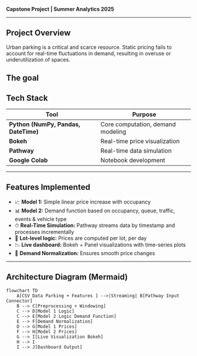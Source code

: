  **Capstone Project | Summer Analytics 2025**  

---


## Project Overview

Urban parking is a critical and scarce resource. Static pricing fails to account for real-time fluctuations in demand, resulting in overuse or underutilization of spaces.

The goal
---

## Tech Stack

| Tool | Purpose |
|------|---------|
| **Python (NumPy, Pandas, DateTime)** | Core computation, demand modeling |
| **Bokeh** | Real-time price visualization |
| **Pathway** | Real-time data simulation |
| **Google Colab** | Notebook development |

---

##  Features Implemented

- 📈 **Model 1:** Simple linear price increase with occupancy  
- 📊 **Model 2:** Demand function based on occupancy, queue, traffic, events & vehicle type  
- ⏱ **Real-Time Simulation:** Pathway streams data by timestamp and processes incrementally  
- 📍 **Lot-level logic:** Prices are computed per lot, per day  
- 📉 **Live dashboard:** Bokeh + Panel visualizations with time-series plots  
- 🧠 **Demand Normalization:** Ensures smooth price changes

---

## Architecture Diagram (Mermaid)

```mermaid
flowchart TD
    A[CSV Data Parking + Features ] -->|Streaming| B[Pathway Input Connector]
    B --> C[Preprocessing + Windowing]
    C --> D[Model 1 Logic]
    C --> E[Model 2 Logic Demand Function]
    E --> F[Demand Normalization]
    D --> G[Model 1 Prices]
    F --> H[Model 2 Prices]
    G --> I[Live Visualization Bokeh]
    H --> I
    I --> J[Dashboard Output]
```
